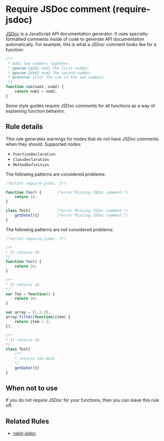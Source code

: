 # Require JSDoc comment (require-jsdoc)

[JSDoc](http://usejsdoc.org) is a JavaScript API documentation generator. It uses specially-formatted comments inside of code to generate API documentation automatically. For example, this is what a JSDoc comment looks like for a function:

```js
/**
 * Adds two numbers together.
 * @param {int} num1 The first number.
 * @param {int} num2 The second number.
 * @returns {int} The sum of the two numbers.
 */
function sum(num1, num2) {
    return num1 + num2;
}
```

Some style guides require JSDoc comments for all functions as a way of explaining function behavior.

## Rule details

This rule generates warnings for nodes that do not have JSDoc comments when they should. Supported nodes:

* `FunctionDeclaration`
* `ClassDeclaration`
* `MethodDefinition`

The following patterns are considered problems:

```js
/*eslint require-jsdoc: 2*/

function foo() {       /*error Missing JSDoc comment.*/
    return 10;
}

class Test{            /*error Missing JSDoc comment.*/
    getDate(){}        /*error Missing JSDoc comment.*/
}
```

The following patterns are not considered problems:

```js
/*eslint require-jsdoc: 2*/

/**
* It returns 10
*/
function foo() {
    return 10;
}

/**
* It returns 10
*/
var foo = function() {
    return 10;
}

var array = [1,2,3];
array.filter(function(item) {
    return item > 2;
});

/**
* It returns 10
*/
class Test{
    /**
    * returns the date
    */
    getDate(){}
}
```

## When not to use

If you do not require JSDoc for your functions, then you can leave this rule off.

## Related Rules

* [valid-jsdoc](valid-jsdoc.md)
